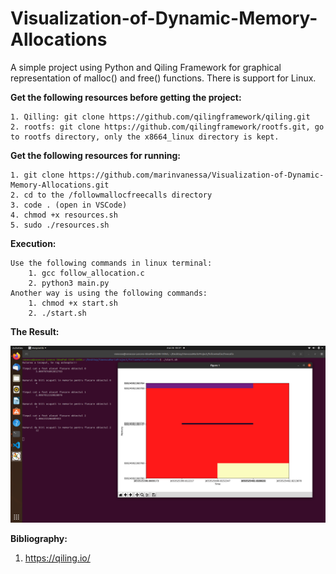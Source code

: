 # Visualization-of-Dynamic-Memory-Allocations
A simple project using Python and Qiling Framework for graphical representation of malloc() and free() functions. There is support for Linux.


**Get the following resources before getting the project:**

    1. Qilling: git clone https://github.com/qilingframework/qiling.git
    2. rootfs: git clone https://github.com/qilingframework/rootfs.git, go to rootfs directory, only the x8664_linux directory is kept.
    
**Get the following resources for running:**

    1. git clone https://github.com/marinvanessa/Visualization-of-Dynamic-Memory-Allocations.git
    2. cd to the /followmallocfreecalls directory
    3. code . (open in VSCode)
    4. chmod +x resources.sh
    5. sudo ./resources.sh


**Execution:**

    Use the following commands in linux terminal:
        1. gcc follow_allocation.c
        2. python3 main.py
    Another way is using the following commands:
        1. chmod +x start.sh
        2. ./start.sh


**The Result:**

![result](VisualizationOfDynamicMemoryAllocations/result/result.png "Result")

**Bibliography:**
1. https://qiling.io/
